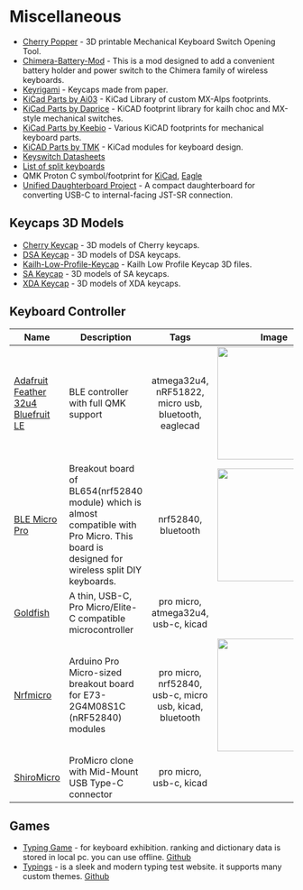 # Miscellaneous

- [Cherry Popper](https://www.thingiverse.com/thing:2685653) - 3D printable Mechanical Keyboard Switch Opening Tool.
- [Chimera-Battery-Mod](https://github.com/wizarddata/Chimera-Battery-Mod) - This is a mod designed to add a convenient battery holder and power switch to the Chimera family of wireless keyboards.
- [Keyrigami](https://github.com/geckopfote/keyrigami) - Keycaps made from paper.
- [KiCad Parts by Ai03](https://github.com/ai03-2725/MX_Alps_Hybrid.pretty) - KiCad Library of custom MX-Alps footprints.
- [KiCad Parts by Daprice](https://github.com/daprice/keyswitches.pretty) - KiCAD footprint library for kailh choc and MX-style mechanical switches.
- [KiCad Parts by Keebio](https://github.com/keebio/Keebio-Parts.pretty) - Various KiCAD footprints for mechanical keyboard parts.
- [KiCAD Parts by TMK](https://github.com/tmk/keyboard_parts.pretty) - KiCad modules for keyboard design.
- [Keyswitch Datasheets](https://github.com/keyboardio/keyswitch_documentation)
- [List of split keyboards](https://docs.google.com/spreadsheets/d/19-rTWbp8SCKdZFByPZu3RT8NSF8vVddDe8WL6R6b1qQ/edit?usp=sharing)
- QMK Proton C symbol/footprint for [KiCad](https://github.com/qmk/qmk_hardware/tree/master/kicad/proton_c), [Eagle](https://github.com/qmk/qmk_hardware/tree/master/eagle)
- [Unified Daughterboard Project](https://github.com/Gondolindrim/Unified-Daughterboard) - A compact daughterboard for converting USB-C to internal-facing JST-SR connection.

## Keycaps 3D Models

- [Cherry Keycap](https://github.com/ConstantinoSchillebeeckx/cherry-mx-keycaps) - 3D models of Cherry keycaps.
- [DSA Keycap](https://www.thingiverse.com/thing:2172302) - 3D models of DSA keycaps.
- [Kailh-Low-Profile-Keycap](https://github.com/ogatatsu/Kailh-Low-Profile-Keycap) - Kailh Low Profile Keycap 3D files.
- [SA Keycap](https://github.com/getclacking/SA-profile-keys-3D-models) - 3D models of SA keycaps.
- [XDA Keycap](https://github.com/spooknik/XDA-Keycaps) - 3D models of XDA keycaps.

## Keyboard Controller

| Name                                                                                                     | Description                                                                                                                                  |                         Tags                            |                            Image                                                                                                  |
| -------------------------------------------------------------------------------------------------------- | ---------------------------------------------------------------------------                                                                  | :--------------------------------------------------:    | :---------------------------------------------------------:                                                                       |
| [Adafruit Feather 32u4 Bluefruit LE](https://github.com/adafruit/Adafruit-Feather-32u4-Bluefruit-LE-PCB) | BLE controller with full QMK support                                                                                                         | atmega32u4, nRF51822, micro usb, bluetooth, eaglecad    | <img src="https://github.com/adafruit/Adafruit-Feather-32u4-Bluefruit-LE-PCB/raw/master/assets/image.jpg?raw=true" width="200px"> |
| [BLE Micro Pro](https://github.com/sekigon-gonnoc/BLE-Micro-Pro)                                         | Breakout board of BL654(nrf52840 module) which is almost compatible with Pro Micro. This board is designed for wireless split DIY keyboards. | nrf52840, bluetooth                                     | <img src="https://github.com/sekigon-gonnoc/BLE-Micro-Pro/raw/master/pin%20assign.jpg" width="200px">                             |
| [Goldfish](https://github.com/Dr-Derivative/Goldfish)                                                    | A thin, USB-C, Pro Micro/Elite-C compatible microcontroller                                                                                  | pro micro, atmega32u4, usb-c, kicad                     |                                                                                                                                   |
| [Nrfmicro](https://github.com/joric/nrfmicro)                                                            | Arduino Pro Micro-sized breakout board for E73-2G4M08S1C (nRF52840) modules                                                                  | pro micro, nrf52840, usb-c, micro usb, kicad, bluetooth | <img src="https://i.imgur.com/0YXNbpJ.jpg" width="200px" />                                                                       |
| [ShiroMicro](https://github.com/elfmimi/MMCProMicro)                                                     | ProMicro clone with Mid-Mount USB Type-C connector                                                                                           | pro micro, usb-c, kicad                                 |                                                                                                                                   |

## Games

- [Typing Game](https://hsgw.github.io/typing_game/) - for keyboard exhibition. ranking and dictionary data is stored in local pc. you can use offline. [Github](https://github.com/hsgw/typing_game)
- [Typings](https://typings.gg/) - is a sleek and modern typing test website. it supports many custom themes. [Github](https://github.com/briano1905/typings)
